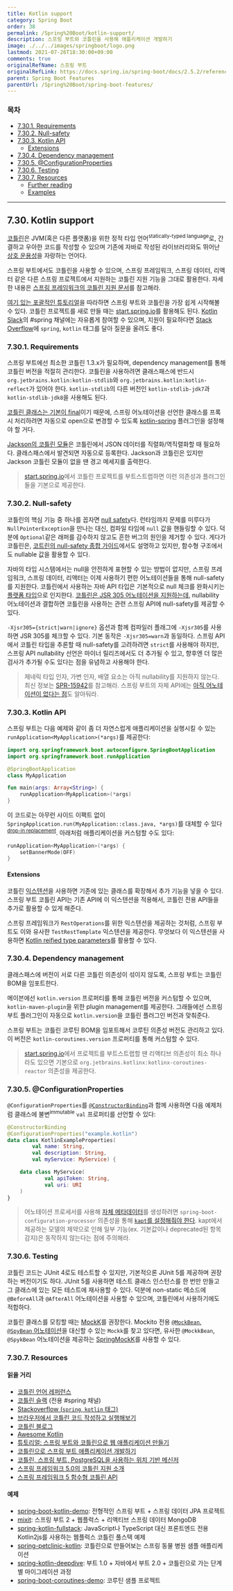 ```yaml
---
title: Kotlin support
category: Spring Boot
order: 38
permalink: /Spring%20Boot/kotlin-support/
description: 스프링 부트와 코틀린을 사용해 애플리케이션 개발하기
image: ./../../images/springboot/logo.png
lastmod: 2021-07-26T18:30:00+09:00
comments: true
originalRefName: 스프링 부트
originalRefLink: https://docs.spring.io/spring-boot/docs/2.5.2/reference/htmlsingle/#features.kotlin
parent: Spring Boot Features
parentUrl: /Spring%20Boot/spring-boot-features/
---
```


### 목차

- [7.30.1. Requirements](#7301-requirements)
- [7.30.2. Null-safety](#7302-null-safety)
- [7.30.3. Kotlin API](#7303-kotlin-api)
  + [Extensions](#extensions)
- [7.30.4. Dependency management](#7304-dependency-management)
- [7.30.5. @ConfigurationProperties](#7305-configurationproperties)
- [7.30.6. Testing](#7306-testing)
- [7.30.7. Resources](#7307-resources)
  + [Further reading](#읽을-거리)
  + [Examples](#예제)

---

##  7.30. Kotlin support

[코틀린](https://kotlinlang.org/)은 JVM(혹은 다른 플랫폼)을 위한 정적 타입 언어<sup>statically-typed language</sup>로, 간결하고 우아한 코드를 작성할 수 있으며 기존에 자바로 작성된 라이브러리와도 뛰어난 [상호 운용성](https://kotlinlang.org/docs/reference/java-interop.html)을 자랑하는 언어다.

스프링 부트에서도 코틀린을 사용할 수 있으며, 스프링 프레임워크, 스프링 데이터, 리액터 같은 다른 스프링 프로젝트에서 지원하는 코틀린 지원 기능을 그대로 활용한다. 자세한 내용은 [스프링 프레임워크의 코틀린 지원 문서](https://docs.spring.io/spring-framework/docs/5.3.8/reference/html/languages.html#kotlin)를 참고해라.

[여기 있는 포괄적인 튜토리얼](https://spring.io/guides/tutorials/spring-boot-kotlin/)을 따라하면 스프링 부트와 코틀린을 가장 쉽게 시작해볼 수 있다. 코틀린 프로젝트를 새로 만들 때는 [start.spring.io](https://start.spring.io/#!language=kotlin)를 활용해도 된다. [Kotlin Slack](https://slack.kotlinlang.org/)의 #spring 채널에는 자유롭게 참여할 수 있으며, 지원이 필요하다면 [Stack Overflow](https://stackoverflow.com/questions/tagged/spring+kotlin)에 `spring`, `kotlin` 태그를 달아 질문을 올려도 좋다.

### 7.30.1. Requirements

스프링 부트에선 최소한 코틀린 1.3.x가 필요하며, dependency management를 통해 코틀린 버전을 적절히 관리한다. 코틀린을 사용하려면 클래스패스에 반드시 `org.jetbrains.kotlin:kotlin-stdlib`와 `org.jetbrains.kotlin:kotlin-reflect`가 있어야 한다. `kotlin-stdlib`의 다른 버전인 `kotlin-stdlib-jdk7`과 `kotlin-stdlib-jdk8`을 사용해도 된다.

[코틀린 클래스는 기본이 final](https://discuss.kotlinlang.org/t/classes-final-by-default/166)이기 때문에, 스프링 어노테이션을 선언한 클래스를 프록시 처리하려면 자동으로 open으로 변경할 수 있도록 [kotlin-spring](https://kotlinlang.org/docs/reference/compiler-plugins.html#spring-support) 플러그인을 설정해야 할 거다.

[Jackson의 코틀린 모듈](https://github.com/FasterXML/jackson-module-kotlin)은 코틀린에서 JSON 데이터를 직렬화/역직렬화할 때 필요하다. 클래스패스에서 발견되면 자동으로 등록한다. Jackson과 코틀린은 있지만 Jackson 코틀린 모듈이 없을 땐 경고 메세지를 출력한다.

> [start.spring.io](https://start.spring.io/#!language=kotlin)에서 코틀린 프로젝트를 부트스트랩하면 이런 의존성과 플러그인들을 기본으로 제공한다.

### 7.30.2. Null-safety

코틀린의 핵심 기능 중 하나를 꼽자면 [null safety](https://kotlinlang.org/docs/reference/null-safety.html)다. 런타임까지 문제를 미루다가 `NullPointerException`을 만나는 대신, 컴파일 타임에 `null` 값을 핸들링할 수 있다. 덕분에 `Optional`같은 래퍼를 감수하지 않고도 흔한 버그의 원인을 제거할 수 있다. 게다가 코틀린은, [코트린의 null-safety 종합 가이드](https://www.baeldung.com/kotlin-null-safety)에서도 설명하고 있지만, 함수형 구조에서도 nullable 값을 활용할 수 있다.

자바의 타입 시스템에서는 null을 안전하게 표현할 수 있는 방법이 없지만, 스프링 프레임워크, 스프링 데이터, 리액터는 이제 사용하기 편한 어노테이션들을 통해 null-safety를 지원한다. 코틀린에서 사용하는 자바 API 타입은 기본적으로 null 체크를 완화시키는 [플랫폼 타입](https://kotlinlang.org/docs/reference/java-interop.html#null-safety-and-platform-types)으로 인지한다. [코틀린은 JSR 305 어노테이션을 지원하는데](https://kotlinlang.org/docs/reference/java-interop.html#jsr-305-support), nullability 어노테이션과 결합하면 코틀린을 사용하는 관련 스프링 API에 null-safety를 제공할 수 있다.

`-Xjsr305={strict|warn|ignore}` 옵션과 함께 컴파일러 플래그에 `-Xjsr305`를 사용하면 JSR 305를 체크할 수 있다. 기본 동작은 `-Xjsr305=warn`과 동일하다. 스프링 API에서 코틀린 타입을 추론할 때 null-safety를 고려하려면 `strict`를 사용해야 하지만, 스프링 API nullability 선언은 마이너 릴리즈에서도 더 추가될 수 있고, 향후엔 더 많은 검사가 추가될 수도 있다는 점을 유념하고 사용해야 한다.

> 제네릭 타입 인자, 가변 인자, 배열 요소는 아직 nullability를 지원하지 않는다. 최신 정보는 [SPR-15942](https://jira.spring.io/browse/SPR-15942)를 참고해라. 스프링 부트의 자체 API에는 [아직 어노테이션이 없다는 점](https://github.com/spring-projects/spring-boot/issues/10712)도 알아둬라.

### 7.30.3. Kotlin API

스프링 부트는 다음 예제와 같이 좀 더 자연스럽게 애플리케이션을 실행시킬 수 있는 `runApplication<MyApplication>(*args)`를 제공한다:

```kotlin
import org.springframework.boot.autoconfigure.SpringBootApplication
import org.springframework.boot.runApplication

@SpringBootApplication
class MyApplication

fun main(args: Array<String>) {
    runApplication<MyApplication>(*args)
}
```

이 코드로는 아무런 사이드 이팩트 없이 `SpringApplication.run(MyApplication::class.java, *args)`를 대체할 수 있다<sup>[drop-in replacement](https://en.wikipedia.org/wiki/Drop-in_replacement)</sup>. 아래처럼 애플리케이션을 커스텀할 수도 있다:

```kotlin
runApplication<MyApplication>(*args) {
    setBannerMode(OFF)
}
```

#### Extensions

코틀린 [익스텐션](https://kotlinlang.org/docs/reference/extensions.html)을 사용하면 기존에 있는 클래스를 확장해서 추가 기능을 넣을 수 있다. 스프링 부트 코틀린 API는 기존 API에 이 익스텐션을 적용해서, 코틀린 전용 API들을 추가로 활용할 수 있게 해준다.

스프링 프레임워크가 `RestOperations`를 위한 익스텐션을 제공하는 것처럼, 스프링 부트도 이와 유사한 `TestRestTemplate` 익스텐션을 제공한다. 무엇보다 이 익스텐션을 사용하면 [Kotlin reified type parameters](https://kotlinlang.org/docs/reference/inline-functions.html#reified-type-parameters)를 활용할 수 있다.

### 7.30.4. Dependency management

클래스패스에 버전이 서로 다른 코틀린 의존성이 섞이지 않도록, 스프링 부트는 코틀린 BOM을 임포트한다.

메이븐에선 `kotlin.version` 프로퍼티를 통해 코틀린 버전을 커스텀할 수 있으며, `kotlin-maven-plugin`을 위한 plugin management를 제공한다. 그래들에선 스프링 부트 플러그인이 자동으로 `kotlin.version`을 코틀린 플러그인 버전과 맞춰준다.

스프링 부트는 코틀린 코루틴 BOM을 임포트해서 코루틴 의존성 버전도 관리하고 있다. 이 버전은 `kotlin-coroutines.version` 프로퍼티를 통해 커스텀할 수 있다.

> [start.spring.io](https://start.spring.io/#!language=kotlin)에서 프로젝트를 부트스트랩할 땐 리액티브 의존성이 최소 하나라도 있으면 기본으로 `org.jetbrains.kotlinx:kotlinx-coroutines-reactor` 의존성을 제공한다.

### 7.30.5. @ConfigurationProperties

`@ConfigurationProperties`를 [`@ConstructorBinding`](../externalized-configuration/#constructor-binding)과 함께 사용하면 다음 예제처럼 클래스에 불변<sup>immutable</sup> `val` 프로퍼티를 선언할 수 있다:

```kotlin
@ConstructorBinding
@ConfigurationProperties("example.kotlin")
data class KotlinExampleProperties(
        val name: String,
        val description: String,
        val myService: MyService) {

    data class MyService(
            val apiToken: String,
            val uri: URI
    )
}
```

> 어노테이션 프로세서를 사용해 [자체 메타데이터](https://docs.spring.io/spring-boot/docs/2.5.2/reference/htmlsingle/#configuration-metadata.annotation-processor)를 생성하려면 `spring-boot-configuration-processor` 의존성을 통해 [`kapt`를 설정해줘야 한다](https://kotlinlang.org/docs/reference/kapt.html). kapt에서 제공하는 모델의 제약으로 인해 일부 기능(ex. 기본값이나 deprecated된 항목 감지)은 동작하지 않는다는 점에 주의해라.

### 7.30.6. Testing

코틀린 코드는 JUnit 4로도 테스트할 수 있지만, 기본적으론 JUnit 5를 제공하며 권장하는 버전이기도 하다. JUnit 5를 사용하면 테스트 클래스 인스턴스를 한 번만 만들고 그 클래스에 있는 모든 테스트에 재사용할 수 있다. 덕분에 non-static 메소드에 `@BeforeAll`과 `@AfterAll` 어노테이션을 사용할 수 있으며, 코틀린에서 사용하기에도 적합하다.

코틀린 클래스를 모킹할 때는 [MockK](https://mockk.io/)를 권장한다. Mockito 전용 [`@MockBean`, `@SpyBean` 어노테이션](../testing#mocking-and-spying-beans)을 대신할 수 있는 `Mockk`를 찾고 있다면, 유사한 `@MockkBean`, `@SpykBean` 어노테이션을 제공하는 [SpringMockK](https://github.com/Ninja-Squad/springmockk)를 사용할 수 있다.

### 7.30.7. Resources

#### 읽을 거리

- [코틀린 언어 레퍼런스](https://kotlinlang.org/docs/reference/)
- [코틀린 슬랙](https://kotlinlang.slack.com/) (전용 #spring 채널)
- [Stackoverflow (`spring`, `kotlin` 태그)](https://stackoverflow.com/questions/tagged/spring+kotlin)
- [브라우저에서 코틀린 코드 작성하고 실행해보기](https://try.kotlinlang.org/)
- [코틀린 블로그](https://blog.jetbrains.com/kotlin/)
- [Awesome Kotlin](https://kotlin.link/)
- [튜토리얼: 스프링 부트와 코틀린으로 웹 애플리케이션 만들기](https://spring.io/guides/tutorials/spring-boot-kotlin/)
- [코틀린으로 스프링 부트 애플리케이션 개발하기](https://spring.io/blog/2016/02/15/developing-spring-boot-applications-with-kotlin)
- [코틀린, 스프링 부트, PostgreSQL을 사용하는 위치 기반 메신저](https://spring.io/blog/2016/03/20/a-geospatial-messenger-with-kotlin-spring-boot-and-postgresql)
- [스프링 프레임워크 5.0의 코틀린 지원 소개](https://spring.io/blog/2017/01/04/introducing-kotlin-support-in-spring-framework-5-0)
- [스프링 프레임워크 5 함수형 코틀린 API](https://spring.io/blog/2017/08/01/spring-framework-5-kotlin-apis-the-functional-way)

#### 예제

- [spring-boot-kotlin-demo](https://github.com/sdeleuze/spring-boot-kotlin-demo): 전형적인 스프링 부트 + 스프링 데이터 JPA 프로젝트
- [mixit](https://github.com/mixitconf/mixit): 스프링 부트 2 + 웹플럭스 + 리액티브 스프링 데이터 MongoDB
- [spring-kotlin-fullstack](https://github.com/sdeleuze/spring-kotlin-fullstack): JavaScript나 TypeScript 대신 프론트엔드 전용 Kotlin2js를 사용하는 웹플럭스 코틀린 풀스택 예제
- [spring-petclinic-kotlin](https://github.com/spring-petclinic/spring-petclinic-kotlin): 코틀린으로 만들어보는 스프링 동물 병원 샘플 애플리케이션
- [spring-kotlin-deepdive](https://github.com/sdeleuze/spring-kotlin-deepdive): 부트 1.0 + 자바에서 부트 2.0 + 코틀린으로 가는 단계별 마이그레이션 과정
- [spring-boot-coroutines-demo](https://github.com/sdeleuze/spring-boot-coroutines-demo): 코루틴 샘플 프로젝트

